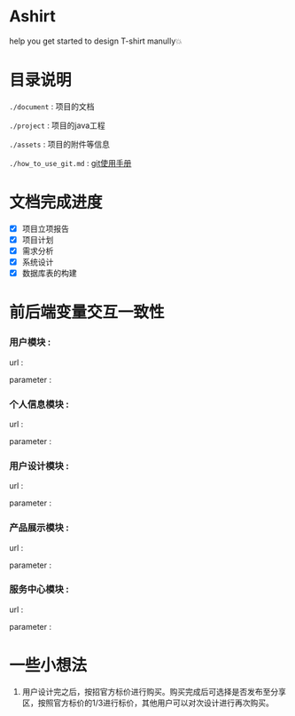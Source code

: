 # Ashirt

help you get started to design T-shirt manully:boom:



# 目录说明

```./document``` : 项目的文档

```./project``` : 项目的java工程

```./assets```  : 项目的附件等信息

```./how_to_use_git.md``` : [git使用手册](./how_to_use_git.md)

# 文档完成进度

- [x] 项目立项报告
- [x] 项目计划
- [x] 需求分析
- [x] 系统设计
- [x] 数据库表的构建

# 前后端变量交互一致性

### 用户模块 :

url : 

parameter :

### 个人信息模块 :

url : 

parameter :

### 用户设计模块 :

url : 

parameter :

### 产品展示模块 :

url : 

parameter :

### 服务中心模块 :

url : 

parameter :

# 一些小想法

1. 用户设计完之后，按招官方标价进行购买。购买完成后可选择是否发布至分享区，按照官方标价的1/3进行标价，其他用户可以对次设计进行再次购买。

> 
